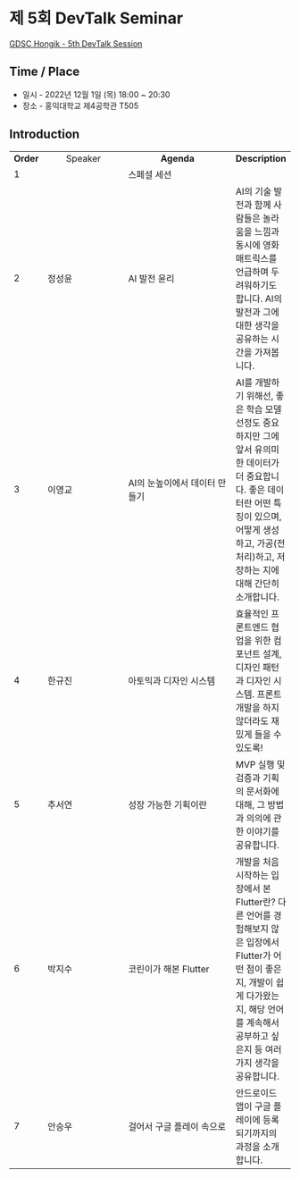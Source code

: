 # 제 5회 DevTalk Seminar

[GDSC Hongik - 5th DevTalk Session]()

## Time / Place

- 일시 - 2022년 12월 1일 (목) 18:00 ~ 20:30
- 장소 - 홍익대학교 제4공학관 T505

## Introduction

<table>
    <tr align="center">
        <td><B>Order</B></td>
        <td width = "170"<B>Speaker</B></td>
        <td width = "250"><B>Agenda</B></td>
        <td><B>Description</B></td>
    </tr>
    <tr>
        <td>1</td>
        <td></td>
        <td>스페셜 세션</td>
        <td></td>
    </tr>
    <tr>
        <td>2</td>
        <td>정성윤</td>
        <td>AI 발전 윤리</td>
        <td>AI의 기술 발전과 함께 사람들은 놀라움을 느낌과 동시에 영화 매트릭스를 언급하며 두려워하기도 합니다. AI의 발전과 그에 대한 생각을 공유하는 시간을 가져봅니다.</td>
    </tr>
    <tr>
        <td>3</td>
        <td>이영교</td>
        <td>AI의 눈높이에서 데이터 만들기</td>
        <td>AI를 개발하기 위해선, 좋은 학습 모델 선정도 중요하지만 그에 앞서 유의미한 데이터가 더 중요합니다. 좋은 데이터란 어떤 특징이 있으며, 어떻게 생성하고, 가공(전처리)하고, 저장하는 지에 대해 간단히 소개합니다.</td>
    </tr>
    <tr>
        <td>4</td>
        <td>한규진</td>
        <td>아토믹과 디자인 시스템</td>
        <td>효율적인 프론트엔드 협업을 위한 컴포넌트 설계, 디자인 패턴과 디자인 시스템. 프론트 개발을 하지 않더라도 재밌게 들을 수 있도록!</td>
    </tr>
    <tr>
        <td>5</td>
        <td>추서연</td>
        <td>성장 가능한 기획이란</td>
        <td>MVP 실행 및 검증과 기획의 문서화에 대해, 그 방법과 의의에 관한 이야기를 공유합니다.</td>
    </tr>
    <tr>
        <td>6</td>
        <td>박지수</td>
        <td>코린이가 해본 Flutter</td>
        <td>개발을 처음 시작하는 입장에서 본 Flutter란? 다른 언어를 경험해보지 않은 입장에서 Flutter가 어떤 점이 좋은지, 개발이 쉽게 다가왔는지, 해당 언어를 계속해서 공부하고 싶은지 등 여러 가지 생각을 공유합니다.</td>
    </tr>
    <tr>
        <td>7</td>
        <td>안승우</td>
        <td>걸어서 구글 플레이 속으로</td>
        <td>안드로이드 앱이 구글 플레이에 등록되기까지의 과정을 소개합니다.</td>
    </tr>
</table>

